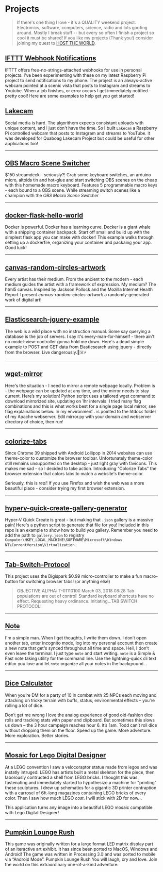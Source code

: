 # Projects

> If there's one thing I love - it's a QUALITY weekend project.   Electronics, software, computers, science, radio and lots goofing around.  Mostly I break stuff -- but every so often I finish a project so cool it must be shared!  If you like my projects (Thank you!) consider joining my quest to [HOST THE WORLD](https://josephsamela.github.io/show/).

## [IFTTT Webhook Notifications](https://josephsamela.github.io/ifttt-webhook-notifications/)
IFTTT offers free-no-strings-attached webhooks for use in personal projects. I've been experimenting with these on my latest Raspberry Pi project to send notifications to my phone. The project is an always-active webcam pointed at a scenic vista that posts to Instagram and streams to Youtube. When a job finishes, or error occurs I get immediately notified - pretty cool! Here are some examples to help get *you* get started!

## [Lakecam](https://josephsamela.github.io/lakecam/setup)
Social media is hard. The algorithem expects consistant uploads with unique content, and I just don't have the time. So I built `Lakecam` a Raspberry Pi controlled webcam that posts to Instagram and streams to YouTube. It was developed for Quaboag Lakecam Project but could be useful for other applications too!

---

## [OBS Macro Scene Switcher](https://josephsamela.github.io/obs-macro-scene-switcher/)
$150 streamdeck - seriously?! Grab some keyboard switches, an arduino micro, altoids tin and hot-glue and start switching OBS scenes on the cheap with this homemade macro keyboard. Features 5 programmable macro keys - each bound to a OBS scene. While streaming switch scenes like a champion with the *OBS Macro Scene Switcher*

---

## [docker-flask-hello-world](https://josephsamela.github.io/docker-flask-hello-world/)
Docker is powerful. Docker has a learning curve. Docker is a giant whale with a shipping container backpack. Start off small and build up with the simplest flask app you can make with docker! This example walks through setting up a dockerfile, organizing your container and packaing your app. Good luck!

---

## [canvas-random-circles-artwork](https://josephsamela.github.io/canvas-random-circles-artwork/)
Every artist has their medium. From the ancient to the modern - each medium guides the artist with a framework of expression. My medium? The html5 canvas. Inspired by Jackson Pollock and the Mozilla Internet Health Report I present *canvas-random-circles-artwork* a randomly-generated work of digital art!

---

## [Elasticsearch-jquery-example](https://josephsamela.github.io/elasticsearch-jquery-example/)
The web is a wild place with no instruction manual. Some say querying a database is the job of servers. I say it's every-man-for-himself - there ain't no model-view-controller gonna hold me down. Here's a dead simple example to POST and GET data from Elasticsearch using jquery - directly from the browser. Live dangerously.🌵☠️⚡

---

## [wget-mirror](https://josephsamela.github.io/wget-mirror/)
Here's the situation - I need to mirror a remote webpage locally. Problem is - the webpage can be updated at any time, and the mirror needs to stay current. Here’s my solution! Python script uses a tailored wget command to download mirrorized site, updating on 1hr intervals. I tried many flag combinations and this is what works best for a single page local mirror, see flag explainations below. In my environment . is pointed to the htdocs folder of my Apache webserver. Edit mirror.py with your domain and webserver directory of choice, then run!

---

## [colorize-tabs](https://josephsamela.github.io/colorize-tabs/)
Since Chrome 39 shipped with Android Lollipop in 2014 websites can use theme-color to customize the browser toolbar. Unfortunately theme-color still remains unsupported on the desktop - just light gray with favicons. This makes me sad - so I decided to take action. Introducing "Colorize Tabs" the browser extension that colors tabs to match a website's theme-color.

Seriously, this is *real*! If you use Firefox and wish the web was a more beautiful place - consider trying my first browser extension.

---

## [hyperv-quick-create-gallery-generator](https://josephsamela.github.io/hyperv-quick-create-gallery-generator/)
Hyper-V Quick Create is great - but making that `.json` gallery is a massive pain! Here's a python script to generate that file for you! Included in this repo is an example to show how to build you gallery. Remember you need to add the path to `gallery.json` to registry `Computer\HKEY_LOCAL_MACHINE\SOFTWARE\Microsoft\Windows NT\CurrentVersion\Virtualization`.

---

## [Tab-Switch-Protocol](https://josephsamela.github.io/Tab-Switch-Protocol/)
This project uses the Digispark $0.99 micro-controller to make a fun macro-button for switching browser tabs! (or anything else)

> OBJECTIVE ALPHA: T-01110100 March 03, 2018 08:28 Tab populations are out of control! Standard keyboard shortcuts have no effect. Requesting heavy ordinance. Initiating...TAB SWITCH PROTOCOL!

---

## [Note](https://josephsamela.github.io/note/)
I'm a simple man. When I get thoughts, I write them down. I don't open another tab, enter incognito mode, log into my personal account then create a new note that get's synced throughout all time and space. Hell, I don't even leave the terminal. I just type `note` and start writing. `note` is a Simple & Fast note taking utility for the command line. Use the lightning-quick cli text editor you love and let `note` organize all your notes in the background. . 

---

## [Dice Calculator](https://josephsamela.github.io/dice-calculator/)
When you’re DM for a party of 10 in combat with 25 NPCs each moving and attacking on tricky terrain with buffs, status, environmental effects – you’re rolling a lot of dice.

Don’t get me wrong I love the analog experience of good old-fashion dice rolls and tracking stats with paper and clipboard. But sometimes this slows us down – the 3 hour campaign reaches hour 6. It’s 1am. Todd can’t roll dice without dropping them on the floor. Speed up the game. More adventure. More exploration. Better stories.

---

## [Mosaic for Lego Digital Designer](https://josephsamela.github.io/Mosaic-for-Lego-Digital-Designer/)
At a LEGO convention I saw a velocoraptor statue made from legos and was instatly intruged. LEGO has artists built a metal skeleton for the piece, then laborously contructed a shell from LEGO bricks. I thought this was fastenating and immediately started to hypothesize a machine for "printing" these sculptures. I drew up schematics for a gigantic 3D printer contraption with a carrosel of 6ft-long magazines containing LEGO bricks of every color. Then I saw how much LEGO *cost*. I will stick with 2D for now...

This application turns any image into a beautiful LEGO mosaic compatible with Lego Digital Designer!

---

## [Pumpkin Lounge Rush](https://josephsamela.github.io/Pumpkin-Lounge-Rush/)
This game was originally written for a large format LED matrix display part of an iteractive art exhibit. It has since been ported to MacOS, Windows and Android! The game was written in Processing 3.0 and was ported to mobile via “Android Mode”. Pumpkin Lounge Rush You will laugh, cry and love. Join the world on this extraordinary one-of-a-kind adventure. 
